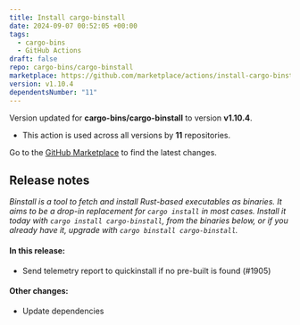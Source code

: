 ```yaml
---
title: Install cargo-binstall
date: 2024-09-07 00:52:05 +00:00
tags:
  - cargo-bins
  - GitHub Actions
draft: false
repo: cargo-bins/cargo-binstall
marketplace: https://github.com/marketplace/actions/install-cargo-binstall
version: v1.10.4
dependentsNumber: "11"
---
```



Version updated for **cargo-bins/cargo-binstall** to version **v1.10.4**.
- This action is used across all versions by **11** repositories.

Go to the [GitHub Marketplace](https://github.com/marketplace/actions/install-cargo-binstall) to find the latest changes.

## Release notes

_Binstall is a tool to fetch and install Rust-based executables as binaries. It aims to be a drop-in replacement for `cargo install` in most cases. Install it today with `cargo install cargo-binstall`, from the binaries below, or if you already have it, upgrade with `cargo binstall cargo-binstall`._

#### In this release:

 - Send telemetry report to quickinstall if no pre-built is found (#1905)

#### Other changes:

 - Update dependencies
